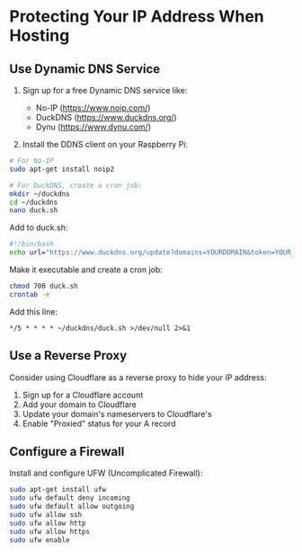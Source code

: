 # Protecting Your IP Address When Hosting

## Use Dynamic DNS Service

1. Sign up for a free Dynamic DNS service like:
   - No-IP (https://www.noip.com/)
   - DuckDNS (https://www.duckdns.org/)
   - Dynu (https://www.dynu.com/)

2. Install the DDNS client on your Raspberry Pi:

```bash
# For No-IP
sudo apt-get install noip2

# For DuckDNS, create a cron job:
mkdir ~/duckdns
cd ~/duckdns
nano duck.sh
```

Add to duck.sh:
```bash
#!/bin/bash
echo url="https://www.duckdns.org/update?domains=YOURDOMAIN&token=YOUR_TOKEN&ip=" | curl -k -o ~/duckdns/duck.log -K -
```

Make it executable and create a cron job:
```bash
chmod 700 duck.sh
crontab -e
```

Add this line:
```
*/5 * * * * ~/duckdns/duck.sh >/dev/null 2>&1
```

## Use a Reverse Proxy

Consider using Cloudflare as a reverse proxy to hide your IP address:

1. Sign up for a Cloudflare account
2. Add your domain to Cloudflare
3. Update your domain's nameservers to Cloudflare's
4. Enable "Proxied" status for your A record

## Configure a Firewall

Install and configure UFW (Uncomplicated Firewall):

```bash
sudo apt-get install ufw
sudo ufw default deny incoming
sudo ufw default allow outgoing
sudo ufw allow ssh
sudo ufw allow http
sudo ufw allow https
sudo ufw enable
```
